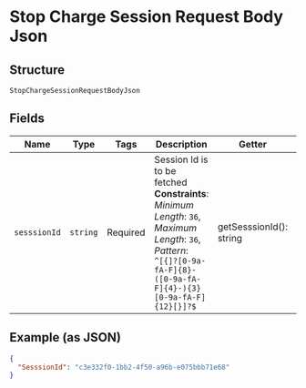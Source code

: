 
# Stop Charge Session Request Body Json

## Structure

`StopChargeSessionRequestBodyJson`

## Fields

| Name | Type | Tags | Description | Getter | Setter |
|  --- | --- | --- | --- | --- | --- |
| `sesssionId` | `string` | Required | Session Id is to be fetched<br>**Constraints**: *Minimum Length*: `36`, *Maximum Length*: `36`, *Pattern*: `^[{]?[0-9a-fA-F]{8}-([0-9a-fA-F]{4}-){3}[0-9a-fA-F]{12}[}]?$` | getSesssionId(): string | setSesssionId(string sesssionId): void |

## Example (as JSON)

```json
{
  "SesssionId": "c3e332f0-1bb2-4f50-a96b-e075bbb71e68"
}
```

